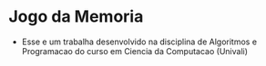 # Jogo da Memoria
* Esse e um trabalha desenvolvido na disciplina de Algoritmos e Programacao do curso em Ciencia da Computacao (Univali)
